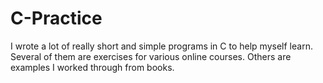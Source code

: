 # C-Practice
I wrote a lot of really short and simple programs in C to help myself learn.  Several of them are exercises for various online courses.  Others are examples I worked through from books.    

